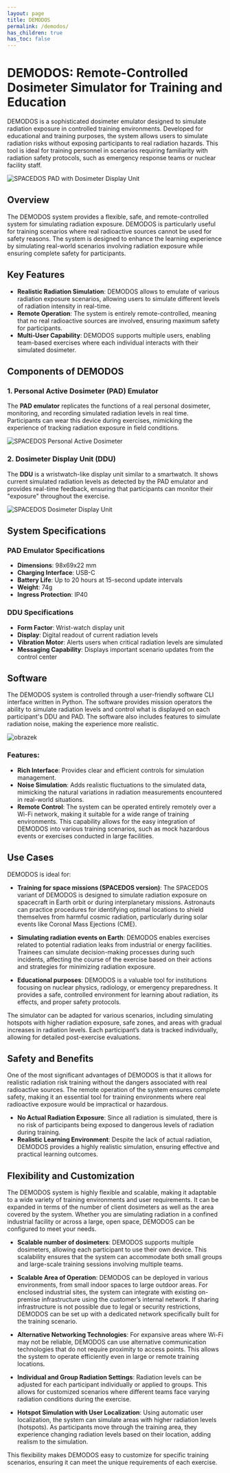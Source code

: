 ```yaml
---
layout: page
title: DEMODOS
permalink: /demodos/
has_children: true
has_toc: false
---
```


# DEMODOS: Remote-Controlled Dosimeter Simulator for Training and Education

DEMODOS is a sophisticated dosimeter emulator designed to simulate radiation exposure in controlled training environments. Developed for educational and training purposes, the system allows users to simulate radiation risks without exposing participants to real radiation hazards. This tool is ideal for training personnel in scenarios requiring familiarity with radiation safety protocols, such as emergency response teams or nuclear facility staff.


![SPACEDOS PAD with Dosimeter Display Unit](https://github.com/user-attachments/assets/acbfe5dc-d8ca-4c22-b7dc-aa1cb41bda3a)

## Overview

The DEMODOS system provides a flexible, safe, and remote-controlled system for simulating radiation exposure. DEMODOS is particularly useful for training scenarios where real radioactive sources cannot be used for safety reasons. The system is designed to enhance the learning experience by simulating real-world scenarios involving radiation exposure while ensuring complete safety for participants.

## Key Features

- **Realistic Radiation Simulation**: DEMODOS allows to emulate of various radiation exposure scenarios, allowing users to simulate different levels of radiation intensity in real-time.
- **Remote Operation**: The system is entirely remote-controlled, meaning that no real radioactive sources are involved, ensuring maximum safety for participants.
- **Multi-User Capability**: DEMODOS supports multiple users, enabling team-based exercises where each individual interacts with their simulated dosimeter.

## Components of DEMODOS

### 1. Personal Active Dosimeter (PAD) Emulator
The **PAD emulator** replicates the functions of a real personal dosimeter, monitoring, and recording simulated radiation levels in real time. Participants can wear this device during exercises, mimicking the experience of tracking radiation exposure in field conditions.

![SPACEDOS Personal Active Dosimeter](https://github.com/user-attachments/assets/1ad55b66-e335-4a74-a256-f7421073e868)

### 2. Dosimeter Display Unit (DDU)
The **DDU** is a wristwatch-like display unit similar to a smartwatch. It shows current simulated radiation levels as detected by the PAD emulator and provides real-time feedback, ensuring that participants can monitor their "exposure" throughout the exercise.

![SPACEDOS Dosimeter Display Unit](https://github.com/user-attachments/assets/b3888b79-f818-4eb6-a282-9b013ce5907d)


## System Specifications

### PAD Emulator Specifications
- **Dimensions**: 98x69x22 mm 
- **Charging Interface**: USB-C
- **Battery Life**: Up to 20 hours at 15-second update intervals
- **Weight**: 74g
- **Ingress Protection**: IP40

### DDU Specifications
- **Form Factor**: Wrist-watch display unit
- **Display**: Digital readout of current radiation levels
- **Vibration Motor**: Alerts users when critical radiation levels are simulated
- **Messaging Capability**: Displays important scenario updates from the control center

## Software

The DEMODOS system is controlled through a user-friendly software CLI interface written in Python. The software provides mission operators the ability to simulate radiation levels and control what is displayed on each participant's DDU and PAD. The software also includes features to simulate radiation noise, making the experience more realistic.

![obrazek](https://github.com/user-attachments/assets/b746ed27-2748-4429-8d20-bde783a12b54)

### Features:
- **Rich Interface**: Provides clear and efficient controls for simulation management.
- **Noise Simulation**: Adds realistic fluctuations to the simulated data, mimicking the natural variations in radiation measurements encountered in real-world situations.
- **Remote Control**: The system can be operated entirely remotely over a Wi-Fi network, making it suitable for a wide range of training environments. This capability allows for the easy integration of DEMODOS into various training scenarios, such as mock hazardous events or exercises conducted in large facilities.

## Use Cases

DEMODOS is ideal for:

- **Training for space missions (SPACEDOS version)**: The SPACEDOS variant of DEMODOS is designed to simulate radiation exposure on spacecraft in Earth orbit or during interplanetary missions. Astronauts can practice procedures for identifying optimal locations to shield themselves from harmful cosmic radiation, particularly during solar events like Coronal Mass Ejections (CME).
  
- **Simulating radiation events on Earth**: DEMODOS enables exercises related to potential radiation leaks from industrial or energy facilities. Trainees can simulate decision-making processes during such incidents, affecting the course of the exercise based on their actions and strategies for minimizing radiation exposure.

- **Educational purposes**: DEMODOS is a valuable tool for institutions focusing on nuclear physics, radiology, or emergency preparedness. It provides a safe, controlled environment for learning about radiation, its effects, and proper safety protocols.

The simulator can be adapted for various scenarios, including simulating hotspots with higher radiation exposure, safe zones, and areas with gradual increases in radiation levels. Each participant’s data is tracked individually, allowing for detailed post-exercise evaluations.

## Safety and Benefits

One of the most significant advantages of DEMODOS is that it allows for realistic radiation risk training without the dangers associated with real radioactive sources. The remote operation of the system ensures complete safety, making it an essential tool for training environments where real radioactive exposure would be impractical or hazardous.

- **No Actual Radiation Exposure**: Since all radiation is simulated, there is no risk of participants being exposed to dangerous levels of radiation during training.
- **Realistic Learning Environment**: Despite the lack of actual radiation, DEMODOS provides a highly realistic simulation, ensuring effective and practical learning outcomes.

## Flexibility and Customization

The DEMODOS system is highly flexible and scalable, making it adaptable to a wide variety of training environments and user requirements. It can be expanded in terms of the number of client dosimeters as well as the area covered by the system. Whether you are simulating radiation in a confined industrial facility or across a large, open space, DEMODOS can be configured to meet your needs.

- **Scalable number of dosimeters**: DEMODOS supports multiple dosimeters, allowing each participant to use their own device. This scalability ensures that the system can accommodate both small groups and large-scale training sessions involving multiple teams.

- **Scalable Area of Operation**: DEMODOS can be deployed in various environments, from small indoor spaces to large outdoor areas. For enclosed industrial sites, the system can integrate with existing on-premise infrastructure using the customer’s internal network. If sharing infrastructure is not possible due to legal or security restrictions, DEMODOS can be set up with a dedicated network specifically built for the training scenario.

- **Alternative Networking Technologies**: For expansive areas where Wi-Fi may not be reliable, DEMODOS can use alternative communication technologies that do not require proximity to access points. This allows the system to operate efficiently even in large or remote training locations.

- **Individual and Group Radiation Settings**: Radiation levels can be adjusted for each participant individually or applied to groups. This allows for customized scenarios where different teams face varying radiation conditions during the exercise.

- **Hotspot Simulation with User Localization**: Using automatic user localization, the system can simulate areas with higher radiation levels (hotspots). As participants move through the training area, they experience changing radiation levels based on their location, adding realism to the simulation.

This flexibility makes DEMODOS easy to customize for specific training scenarios, ensuring it can meet the unique requirements of each exercise.



